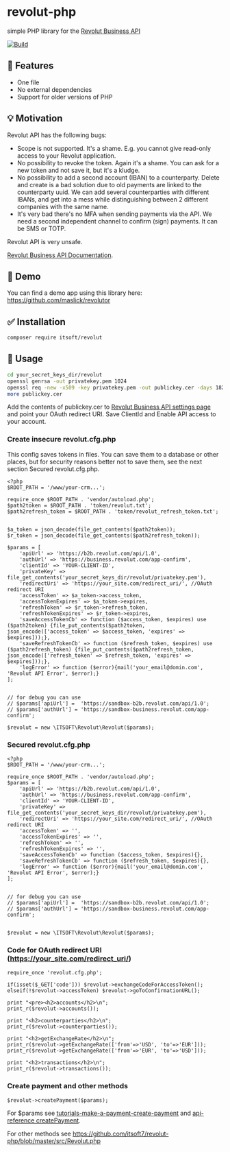 # revolut-php
simple PHP library for the [Revolut Business API](https://developer.revolut.com/docs/manage-accounts/#get-started)

[![Build](https://github.com/itsoft7/revolut-php/actions/workflows/php.yml/badge.svg)](https://github.com/itsoft7/revolut-php/actions/workflows/php.yml)

## :rocket: Features
* One file
* No external dependencies
* Support for older versions of PHP

## :bulb: Motivation
Revolut API has the following bugs:

* Scope is not supported. It's a shame. E.g. you cannot give read-only access to your Revolut application.
* No possibility to revoke the token. Again it's a shame. You can ask for a new token and not save it, but it's a kludge.
* No possibility to add a second account (IBAN) to a counterparty. Delete and create is a bad solution due to old payments are linked to the counterparty uuid. We can add several counterparties with different IBANs, and get into a mess while distinguishing between 2 different companies with the same name.
* It's very bad there's no MFA when sending payments via the API. We need a second independent channel to confirm (sign) payments. It can be SMS or TOTP.

Revolut API is very unsafe.

[Revolut Business API Documentation](https://developer.revolut.com/docs/manage-accounts/#introduction-to-the-business-api).

## :lollipop: Demo
You can find a demo app using this library here: https://github.com/maslick/revolutor

## :white_check_mark: Installation
```bash
composer require itsoft/revolut
```

## :8ball: Usage

```bash
cd your_secret_keys_dir/revolut
openssl genrsa -out privatekey.pem 1024
openssl req -new -x509 -key privatekey.pem -out publickey.cer -days 1825
more publickey.cer
```

Add the contents of publickey.cer to [Revolut Business API settings page](https://business.revolut.com/settings/api) and point your OAuth redirect URI.
Save ClientId and Enable API access to your account.

### Create insecure revolut.cfg.php
This config saves tokens in files. You can save them to a database or other places, but for security reasons better not to save them, see the next section Secured revolut.cfg.php.

```
<?php
$ROOT_PATH = '/www/your-crm...';

require_once $ROOT_PATH . 'vendor/autoload.php';
$path2token = $ROOT_PATH . 'token/revolut.txt';
$path2refresh_token = $ROOT_PATH . 'token/revolut_refresh_token.txt';


$a_token = json_decode(file_get_contents($path2token));
$r_token = json_decode(file_get_contents($path2refresh_token));

$params = [
	'apiUrl' => 'https://b2b.revolut.com/api/1.0',
	'authUrl' => 'https://business.revolut.com/app-confirm', 
	'clientId' => 'YOUR-CLIENT-ID',
	'privateKey' => file_get_contents('your_secret_keys_dir/revolut/privatekey.pem'),
	'redirectUri' => 'https://your_site.com/redirect_uri/', //OAuth redirect URI
	'accessToken' => $a_token->access_token,
	'accessTokenExpires' => $a_token->expires,
	'refreshToken' => $r_token->refresh_token,
	'refreshTokenExpires' => $r_token->expires,
	'saveAccessTokenCb' => function ($access_token, $expires) use ($path2token) {file_put_contents($path2token, json_encode(['access_token' => $access_token, 'expires' => $expires]));},
	'saveRefreshTokenCb' => function ($refresh_token, $expires) use ($path2refresh_token) {file_put_contents($path2refresh_token, json_encode(['refresh_token' => $refresh_token, 'expires' => $expires]));},
	'logError' => function ($error){mail('your_email@domin.com', 'Revolut API Error', $error);}
];


// for debug you can use
// $params['apiUrl'] =  'https://sandbox-b2b.revolut.com/api/1.0';
// $params['authUrl'] = 'https://sandbox-business.revolut.com/app-confirm';

$revolut = new \ITSOFT\Revolut\Revolut($params);
```

### Secured revolut.cfg.php

```
<?php
$ROOT_PATH = '/www/your-crm...';

require_once $ROOT_PATH . 'vendor/autoload.php';
$params = [
	'apiUrl' => 'https://b2b.revolut.com/api/1.0',
	'authUrl' => 'https://business.revolut.com/app-confirm',
	'clientId' => 'YOUR-CLIENT-ID',
	'privateKey' => file_get_contents('your_secret_keys_dir/revolut/privatekey.pem'),
	'redirectUri' => 'https://your_site.com/redirect_uri/', //OAuth redirect URI
	'accessToken' => '',
	'accessTokenExpires' => '',
	'refreshToken' => '',
	'refreshTokenExpires' => '',
	'saveAccessTokenCb' => function ($access_token, $expires){},
	'saveRefreshTokenCb' => function ($refresh_token, $expires){},
	'logError' => function ($error){mail('your_email@domin.com', 'Revolut API Error', $error);}
];


// for debug you can use
// $params['apiUrl'] =  'https://sandbox-b2b.revolut.com/api/1.0';
// $params['authUrl'] = 'https://sandbox-business.revolut.com/app-confirm';


$revolut = new \ITSOFT\Revolut\Revolut($params);
```


### Code for OAuth redirect URI (https://your_site.com/redirect_uri/)
```
require_once 'revolut.cfg.php';

if(isset($_GET['code'])) $revolut->exchangeCodeForAccessToken();
elseif(!$revolut->accessToken) $revolut->goToConfirmationURL();
  
print "<pre><h2>accounts</h2>\n";
print_r($revolut->accounts());

print "<h2>counterparties</h2>\n";
print_r($revolut->counterparties());

print "<h2>getExchangeRate</h2>\n";
print_r($revolut->getExchangeRate(['from'=>'USD', 'to'=>'EUR']));
print_r($revolut->getExchangeRate(['from'=>'EUR', 'to'=>'USD']));

print "<h2>transactions</h2>\n";
print_r($revolut->transactions());
```

### Create payment and other methods

```
$revolut->createPayment($params); 
```
For $params see [tutorials-make-a-payment-create-payment](https://developer.revolut.com/docs/manage-accounts/#tutorials-tutorials-make-a-payment-create-payment) and [api-reference createPayment](https://developer.revolut.com/api-reference/business/#operation/createPayment).

For other methods see https://github.com/itsoft7/revolut-php/blob/master/src/Revolut.php
